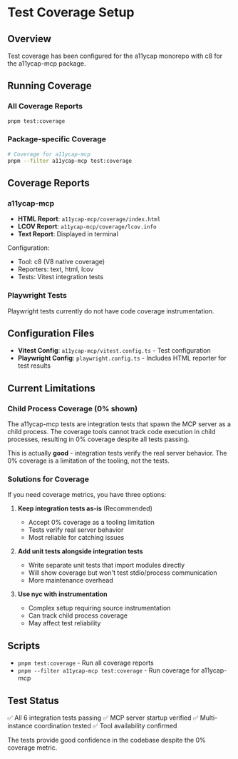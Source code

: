 # Test Coverage Setup

## Overview
Test coverage has been configured for the a11ycap monorepo with c8 for the a11ycap-mcp package.

## Running Coverage

### All Coverage Reports
```bash
pnpm test:coverage
```

### Package-specific Coverage
```bash
# Coverage for a11ycap-mcp
pnpm --filter a11ycap-mcp test:coverage
```

## Coverage Reports

### a11ycap-mcp
- **HTML Report**: `a11ycap-mcp/coverage/index.html`
- **LCOV Report**: `a11ycap-mcp/coverage/lcov.info`
- **Text Report**: Displayed in terminal

Configuration:
- Tool: c8 (V8 native coverage)
- Reporters: text, html, lcov
- Tests: Vitest integration tests

### Playwright Tests
Playwright tests currently do not have code coverage instrumentation.

## Configuration Files

- **Vitest Config**: `a11ycap-mcp/vitest.config.ts` - Test configuration
- **Playwright Config**: `playwright.config.ts` - Includes HTML reporter for test results

## Current Limitations

### Child Process Coverage (0% shown)
The a11ycap-mcp tests are integration tests that spawn the MCP server as a child process. The coverage tools cannot track code execution in child processes, resulting in 0% coverage despite all tests passing.

This is actually **good** - integration tests verify the real server behavior. The 0% coverage is a limitation of the tooling, not the tests.

### Solutions for Coverage

If you need coverage metrics, you have three options:

1. **Keep integration tests as-is** (Recommended)
   - Accept 0% coverage as a tooling limitation
   - Tests verify real server behavior
   - Most reliable for catching issues

2. **Add unit tests alongside integration tests**
   - Write separate unit tests that import modules directly
   - Will show coverage but won't test stdio/process communication
   - More maintenance overhead

3. **Use nyc with instrumentation**
   - Complex setup requiring source instrumentation
   - Can track child process coverage
   - May affect test reliability

## Scripts

- `pnpm test:coverage` - Run all coverage reports
- `pnpm --filter a11ycap-mcp test:coverage` - Run coverage for a11ycap-mcp

## Test Status

✅ All 6 integration tests passing
✅ MCP server startup verified
✅ Multi-instance coordination tested
✅ Tool availability confirmed

The tests provide good confidence in the codebase despite the 0% coverage metric.